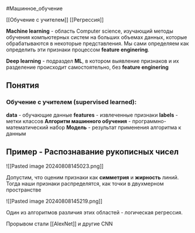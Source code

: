 #Машинное_обучение 

[[Обучение с учителем]]
[[Регрессия]]

**Machine learning** - область Computer science, изучающий методы обучения компьютерных систем на больших объемах данных, которые обрабатываются в некоторые представления. Мы сами определяем как определить эти признаки процессом **feature enginering**. 

**Deep learning** - подраздел **ML**, в котором выявление признаков и их разделение происходит самостоятельно, без **feature enginering** 
## Понятия

### Обучение с учителем (supervised learned):

**data** - обучающие данные
**features** - извлеченные признаки
**labels** - метки классов
**Алгоритм машинного обучения** - программно-математический набор
**Модель** - результат применения алгоритма к данным

## Пример - Распознавание рукописных чисел

![[Pasted image 20240808145023.png]]

Допустим, что оценим признаки как **симметрия** и **жирность** линий.
Тогда наши признаки распределятся, как точки в двухмерном пространстве

![[Pasted image 20240808145219.png]]

Один из алгоритмов различия этих областей - логическая регрессия. 

Прорывом стали [[AlexNet]] и другие CNN


